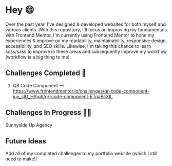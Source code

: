 # Hey :smile:
Over the past year, I've designed & developed websites for both myself and various clients. With this repository, I'll focus on improving my fundamentals with Frontend Mentor. I'm currently using Frontend Mentor to hone my experiences & improve on my readability, maintainability, responsive design, accessibility, and SEO skills. Likewise, I'm taking this chance to learn scss/sass to improve in these areas and subsequently improve my workflow (workflow is a big thing to me).

## Challenges Completed :partying_face:
1. QR Code Component ⇥ 
   <br /> https://www.frontendmentor.io/challenges/qr-code-component-iux_sIO_H/hub/qr-code-component-ETqaBcXIL

## Challenges In Progress :face_with_spiral_eyes:
Sunnyside Up Agency

## Future Ideas
Add all of my completed challenges to my portfolio website (which I still need to make!)
